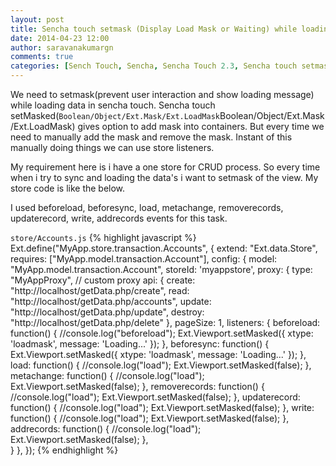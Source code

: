 ```yaml
---
layout: post
title: Sencha touch setmask (Display Load Mask or Waiting) while loading data in store
date: 2014-04-23 12:00
author: saravanakumargn
comments: true
categories: [Sench Touch, Sencha, Sencha Touch 2.3, Sencha touch setmask while loading data in store]
---
```


We need to setmask(prevent user interaction and show loading message) while loading data in sencha touch. Sencha touch setMasked(`Boolean/Object/Ext.Mask/Ext.LoadMask`Boolean/Object/Ext.Mask/Ext.LoadMask) gives option to add mask into containers. But every time we need to manually add the mask and remove the mask. Instant of this manually doing things we can use store listeners.

My requirement here is i have a one store for CRUD process. So every time when i try to sync and loading the data's i want to setmask of the view. My store code is like the below.

I used beforeload, beforesync, load, metachange, removerecords, updaterecord, write, addrecords events for this task.

`store/Accounts.js`
{% highlight javascript %}
Ext.define("MyApp.store.transaction.Accounts", {
    extend: "Ext.data.Store",
    requires: ["MyApp.model.transaction.Account"],
    config: {
        model: "MyApp.model.transaction.Account", 
        storeId: 'myappstore',
        proxy: {
            type: "MyAppProxy",		// custom proxy
            api: {
                create: "http://localhost/getData.php/create",
                read: "http://localhost/getData.php/accounts",
                update: "http://localhost/getData.php/update",
                destroy: "http://localhost/getData.php/delete"
            },
        pageSize: 1,
        listeners: {
            beforeload: function() {
                //console.log("beforeload");
                Ext.Viewport.setMasked({
                    xtype: 'loadmask',
                    message: 'Loading...'
                });
            },
            beforesync: function() {
               Ext.Viewport.setMasked({
                    xtype: 'loadmask',
                    message: 'Loading...'
                });
            },
            load: function() {
                //console.log("load");
                Ext.Viewport.setMasked(false);
            },
            metachange: function() {
                //console.log("load");
                Ext.Viewport.setMasked(false);
            },
            removerecords: function() {
                //console.log("load");
                Ext.Viewport.setMasked(false);
            },
            updaterecord: function() {
                //console.log("load");
                Ext.Viewport.setMasked(false);
            },
            write: function() {
                //console.log("load");
                Ext.Viewport.setMasked(false);
            },
            addrecords: function() {
                //console.log("load");
                Ext.Viewport.setMasked(false);
            },       
        }
    },
});
{% endhighlight %}

